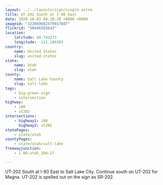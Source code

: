 ```yaml
---
layout: ../../layouts/sign/single.astro
title: UT-202 South at I-80 East
date: 2020-10-03 08:38:20 +0000 +0000
imageid: "322669682479917607"
flickrid: "50446565643"
location:
    latitude: 40.743273
    longitude: -112.180383
country:
    name: United States
    slug: united-states
state:
    name: Utah
    slug: utah
county:
    name: Salt Lake County
    slug: salt-lake
tags:
    - big-green-sign
    - intersection
highway:
    - i80
    - ut202
intersections:
    - highway1: i80
      highway2: ut202
statePages:
    - state/utah
countyPages:
    - state/utah/salt-lake
freewayjunction:
    - i-80-utah_104-27

---
```

UT-202 South at I-80 East to Salt Lake City.  Continue south on UT-202 for Magna.  UT-202 is spelled out on the sign as SR-202.